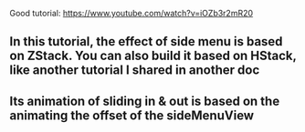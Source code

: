 Good tutorial: https://www.youtube.com/watch?v=iOZb3r2mR20

## In this tutorial, the effect of side menu is based on ZStack. You can also build it based on HStack, like another tutorial I shared in another doc
## Its animation of sliding in & out is based on the animating the offset of the sideMenuView
